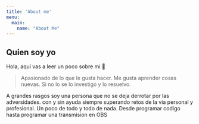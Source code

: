 ```yaml
---
title: 'About me'
menu:
  main:
    name: "About Me"
---
```


## Quien soy yo

Hola, aquí vas a leer un poco sobre mi 🤩

> Apasionado de lo que le gusta hacer.
> Me gusta aprender cosas nuevas.
> Si no lo se lo investigo y lo resuelvo.

A grandes rasgos soy una persona que no se deja derrotar por las adversidades. con y sin ayuda siempre superando retos de la via personal y profesional.
Un poco de todo y todo de nada.
Desde programar codigo hasta programar una transmision en OBS

